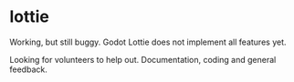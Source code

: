 # lottie

Working, but still buggy. Godot Lottie does not implement all features yet.

Looking for volunteers to help out. Documentation, coding and general feedback.
